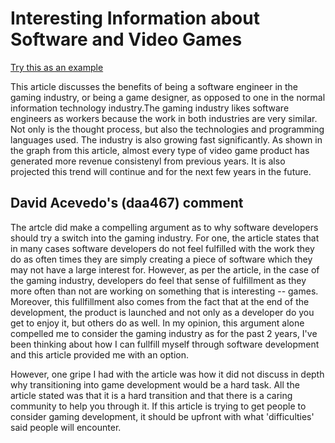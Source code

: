 # Interesting Information about Software and Video Games
  
  [Try this as an example](https://8bitplay.com/blog/many-reasons-to-quit-your-software-engineering-job-and-move-to-game-development)  
  
This article discusses the benefits of being a software engineer in the gaming industry, or being a game designer, as opposed to one in the normal information technology industry.The gaming industry likes software engineers as workers because the work in both industries are very similar. Not only is the thought process, but also the technologies and programming languages used. The industry is also growing fast significantly. As shown in the graph from this article, almost every type of video game product has generated more revenue consistenyl from previous years. It is also projected this trend will continue and for the next few years in the future.


## David Acevedo's (daa467) comment

The artcle did make a compelling argument as to why software developers should try a switch into the gaming industry. For one, the article states that in many cases software developers do not feel fulfilled with the work they do as often times they are simply creating a piece of software which they may not have a large interest for. However, as per the article, in the case of the gaming industry, developers do feel that sense of fulfillment as they more often than not are working on something that is interesting -- games. Moreover, this fullfillment also comes from the fact that at the end of the development, the product is launched and not only as a developer do you get to enjoy it, but others do as well. In my opinion, this argument alone compelled me to consider the gaming industry as for the past 2 years, I've been thinking about how I can fullfill myself through software development and this article provided me with an option. 

However, one gripe I had with the article was how  it did not discuss in depth why transitioning into game development would be a hard task. All the article stated was that it is a hard transition and that there is a caring community to help you through it. If this article is trying to get people to consider gaming development, it should be upfront with what 'difficulties' said people will encounter.